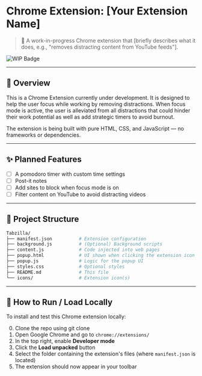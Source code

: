 # Chrome Extension: [Your Extension Name]

> 🚧 A work-in-progress Chrome extension that [briefly describes what it does, e.g., "removes distracting content from YouTube feeds"].

![WIP Badge](https://img.shields.io/badge/status-WIP-yellow)

---

## 📌 Overview

This is a Chrome Extension currently under development. It is designed to help the user focus while working by removing distractions. When focus mode is active, the user is alleviated from all distractions that could hinder their work potential as well as add strategic timers to avoid burnout.

The extension is being built with pure HTML, CSS, and JavaScript — no frameworks or dependencies.

---

## ✨ Planned Features

- [ ] A pomodoro timer with custom time settings
- [ ] Post-it notes
- [ ] Add sites to block when focus mode is on
- [ ] Filter content on YouTube to avoid distracting videos

---

## 📁 Project Structure

```bash
Tabzilla/
├── manifest.json          # Extension configuration
├── background.js          # (Optional) Background scripts
├── content.js             # Code injected into web pages
├── popup.html             # UI shown when clicking the extension icon
├── popup.js               # Logic for the popup UI
├── styles.css             # Optional styles
├── README.md              # This file
└── icons/                 # Extension icon(s)
```

---

## 🧪 How to Run / Load Locally

To install and test this Chrome extension locally:

0. Clone the repo using git clone
1. Open Google Chrome and go to `chrome://extensions/`
2. In the top right, enable **Developer mode**
3. Click the **Load unpacked** button
4. Select the folder containing the extension's files (where `manifest.json` is located)
5. The extension should now appear in your toolbar

